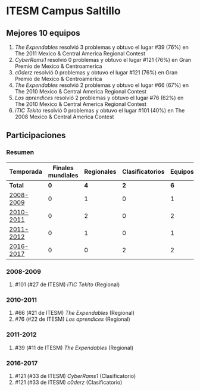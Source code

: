---
---

# ITESM Campus Saltillo

## Mejores 10 equipos

1. _The Expendables_ resolvió 3 problemas y obtuvo el lugar #39 (76%) en The 2011 Mexico & Central America Regional Contest
1. _CyberRams1_ resolvió 0 problemas y obtuvo el lugar #121 (76%) en Gran Premio de Mexico & Centroamerica
1. _c0derz_ resolvió 0 problemas y obtuvo el lugar #121 (76%) en Gran Premio de Mexico & Centroamerica
1. _The Expendables_ resolvió 2 problemas y obtuvo el lugar #66 (67%) en The 2010 Mexico & Central America Regional Contest
1. _Los aprendices_ resolvió 2 problemas y obtuvo el lugar #76 (62%) en The 2010 Mexico & Central America Regional Contest
1. _iTIC Tekito_ resolvió 0 problemas y obtuvo el lugar #101 (40%) en The 2008 Mexico & Central America Contest

## Participaciones

### Resumen

| Temporada | Finales mundiales | Regionales | Clasificatorios | Equipos |
| --- | --- | --- | --- | --- |
| **Total** | **0** | **4** | **2** | **6** |
| [2008-2009](#2008-2009) | 0 | 1 | 0 | 1 |
| [2010-2011](#2010-2011) | 0 | 2 | 0 | 2 |
| [2011-2012](#2011-2012) | 0 | 1 | 0 | 1 |
| [2016-2017](#2016-2017) | 0 | 0 | 2 | 2 |

### 2008-2009

1. #101 (#27 de ITESM) _iTIC Tekito_ (Regional)

### 2010-2011

1. #66 (#21 de ITESM) _The Expendables_ (Regional)
1. #76 (#22 de ITESM) _Los aprendices_ (Regional)

### 2011-2012

1. #39 (#11 de ITESM) _The Expendables_ (Regional)

### 2016-2017

1. #121 (#33 de ITESM) _CyberRams1_ (Clasificatorio)
1. #121 (#33 de ITESM) _c0derz_ (Clasificatorio)



